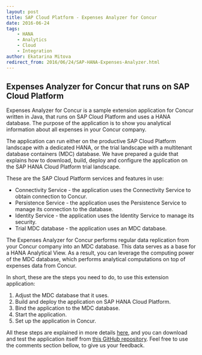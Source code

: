 ```yaml
---
layout: post
title: SAP Cloud Platform - Expenses Analyzer for Concur
date: 2016-06-24
tags:
    - HANA
    - Analytics
    - Cloud
    - Integration
author: Ekatarina Mitova
redirect_from: 2016/06/24/SAP-HANA-Expenses-Analyzer.html
---
```


## Expenses Analyzer for Concur that runs on SAP Cloud Platform
Expenses Analyzer for Concur is a sample extension application for Concur written in Java, that runs on SAP Cloud Platform and uses a HANA database. The purpose of the application is to show you analytical information about all expenses in your Concur company.  

The application can run either on the productive SAP Cloud Platform landscape with a dedicated HANA, or the trial landscape with a multitenant database containers (MDC) database. We have prepared a guide that explains how to download, build, deploy and configure the application on the SAP HANA Cloud Platform trial landscape.  

These are the SAP Cloud Platform services and features in use:

* Connectivity Service - the application uses the Connectivity Service to obtain connection to Concur.
* Persistence Service - the application uses the Persistence Service to manage its connection to the database.
* Identity Service - the application uses the Identity Service to manage its security.
* Trial MDC database - the application uses an MDC database.  

The Expenses Analyzer for Concur performs regular data replication from your Concur company into an MDC database. This data serves as a base for a HANA Analytical View. As a result, you can leverage the computing power of the MDC database, which performs analytical computations on top of expenses data from Concur.  

In short, these are the steps you need to do, to use this extension application:

1. Adjust the MDC database that it uses.
2. Build and deploy the application on SAP HANA Cloud Platform.
3. Bind the application to the MDC database.
4. Start the application.
5. Set up the application in Concur.  

All these steps are explained in more details [here](https://github.com/SAP/cloud-concur-expenses-analyzer-ext/blob/master/README.md), and you can download and test the application itself from [this GitHub repository](https://github.com/SAP/cloud-concur-expenses-analyzer-ext).
Feel free to use the comments section bellow, to give us your feedback.
